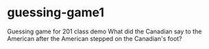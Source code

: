 # guessing-game1
Guessing game for 201 class demo
What did the Canadian say to the American after the American stepped on the Canadian's foot?
